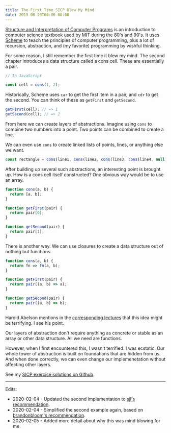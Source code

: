 ```yaml
---
title: The First Time SICP Blew My Mind
date: 2019-08-23T00:00-08:00
---
```


[Structure and Interpretation of Computer Programs](https://mitpress.mit.edu/sites/default/files/sicp/index.html) is an introduction to computer science textbook used by MIT during the 80's and 90's. It uses [Scheme](https://en.wikipedia.org/wiki/Scheme_%28programming_language%29) to teach the principles of computer programming, plus a lot of recursion, abstraction, and (my favorite) programming by wishful thinking.

For some reason, I still remember the first time it blew my mind. The second chapter introduces a data structure called a cons cell. These are essentially a pair.

```js
// In JavaScript

const cell = cons(1, 2);
```

Historically, Scheme uses `car` to get the first item in a pair, and `cdr` to get the second. You can think of these as `getFirst` and `getSecond`.

```js
getFirst(cell); // => 1
getSecond(cell); // => 2
```

From here we can create layers of abstractions. Imagine using `cons` to combine two numbers into a point. Two points can be combined to create a line.

We can even use `cons` to create linked lists of points, lines, or anything else we want.

```js
const rectangle = cons(line1, cons(line2, cons(line3, cons(line4, null))));
```

After building up several such abstractions, an interesting point is brought up. How is a cons cell itself constructed? One obvious way would be to use an array.

```js
function cons(a, b) {
  return [a, b];
}

function getFirst(pair) {
  return pair[0];
}

function getSecond(pair) {
  return pair[1];
}
```

There is another way. We can use closures to create a data structure out of nothing but functions.

```js
function cons(a, b) {
  return fn => fn(a, b);
}

function getFirst(pair) {
  return pair((a, b) => a);
}

function getSecond(pair) {
  return pair((a, b) => b);
}
```

Harold Abelson mentions in the [corresponding lectures](https://www.youtube.com/watch?v=ymsbTVLbyN4&list=PLE18841CABEA24090&index=24) that this idea might be terrifying. I see his point.

Our layers of abstraction don't require anything as concrete or stable as an array or other data structure. All we need are functions.

However, when I first encountered this, I wasn't terrified. I was ecstatic. Our whole tower of abstraction is built on foundations that are hidden from us. And when done correctly, we can even change our implemenetation without affecting other layers.

See my [SICP exercise solutions on Github](https://github.com/ahuth/sicp).

- - -

Edits:
- 2020-02-04 - Updated the second implementation to [sjl's recommendation](https://lobste.rs/s/jee87g/first_time_sicp_blew_my_mind#c_0lwlon).
- 2020-02-04 - Simplified the second example again, based on [brandonbloom's recommendation](https://lobste.rs/s/jee87g/first_time_sicp_blew_my_mind#c_isgq1v).
- 2020-02-05 - Added more detail about why this was mind blowing for me.
